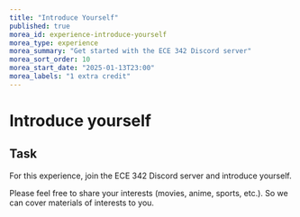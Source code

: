 ```yaml
---
title: "Introduce Yourself"
published: true
morea_id: experience-introduce-yourself
morea_type: experience
morea_summary: "Get started with the ECE 342 Discord server"
morea_sort_order: 10
morea_start_date: "2025-01-13T23:00"
morea_labels: "1 extra credit"
---
```


# Introduce yourself

## Task

For this experience, join the ECE 342 Discord server and introduce yourself.

Please feel free to share your interests (movies, anime, sports, etc.). So we can cover materials of interests to you.
